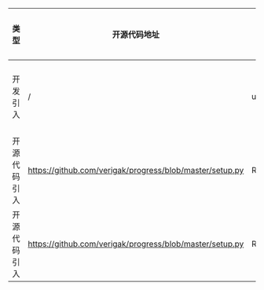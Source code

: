 | 类型     | 开源代码地址                                                       | 文件名                                          | 公网IP地址/公网URL地址/域名/邮箱地址 | 用途说明 |
|--------|--------------------------------------------------------------|----------------------------------------------|------------------------|----|
| 开发引入 | / | url.ini | https://bbs-img.huaweicloud.com/blogs/img/thumb/1591951315139_8989_1363.png | 下载测试图片 |
| 开源代码引入 | https://github.com/verigak/progress/blob/master/setup.py | RegNetY_ID4128_for_PyTorch/utils/progress/setup.py | verigak@gmail.com | 作者邮箱 |
| 开源代码引入 | https://github.com/verigak/progress/blob/master/setup.py | RegNetY_ID4128_for_PyTorch/utils/progress/setup.py | http://github.com/verigak/progress/ | 开源地址 |